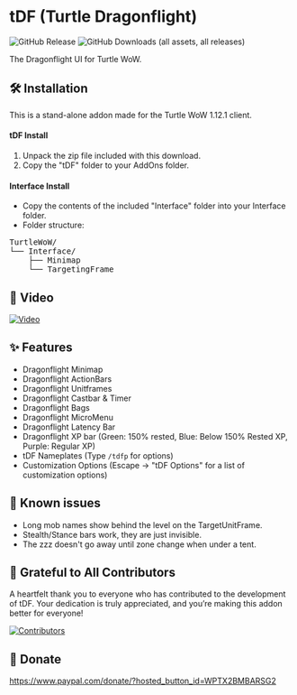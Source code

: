 # tDF (Turtle Dragonflight)
![GitHub Release](https://img.shields.io/github/v/release/TheLinuxITGuy/Turtle-Dragonflight?style=for-the-badge&labelColor=%231A365D&color=%23E9FC12)
![GitHub Downloads (all assets, all releases)](https://img.shields.io/github/downloads/TheLinuxITGuy/Turtle-Dragonflight/total?style=for-the-badge&labelColor=%231A365D&color=%23E9FC12)

The Dragonflight UI for Turtle WoW.

## 🛠️ Installation
This is a stand-alone addon made for the Turtle WoW 1.12.1 client. 

#### tDF Install
1. Unpack the zip file included with this download.
2. Copy the "tDF" folder to your AddOns folder.

#### Interface Install
- Copy the contents of the included "Interface" folder into your Interface folder.
- Folder structure:
  
<pre>
TurtleWoW/
└── Interface/
    ├── Minimap
    └── TargetingFrame
</pre>
   
## 🎥 Video
[![Video](https://img.youtube.com/vi/AD1jRnHu_lo/maxresdefault.jpg)](https://www.youtube.com/watch?v=AD1jRnHu_lo)

## ✨ Features
- Dragonflight Minimap
- Dragonflight ActionBars
- Dragonflight Unitframes
- Dragonflight Castbar & Timer
- Dragonflight Bags
- Dragonflight MicroMenu
- Dragonflight Latency Bar
- Dragonflight XP bar (Green: 150% rested, Blue: Below 150% Rested XP, Purple: Regular XP)
- tDF Nameplates (Type `/tdfp` for options)
- Customization Options (Escape -> "tDF Options" for a list of customization options)

## 🐞 Known issues
- Long mob names show behind the level on the TargetUnitFrame.
- Stealth/Stance bars work, they are just invisible.
- The zzz doesn't go away until zone change when under a tent.
## 🌟 Grateful to All Contributors
A heartfelt thank you to everyone who has contributed to the development of tDF. Your dedication is truly appreciated, and you’re making this addon better for everyone!

[![Contributors](https://contrib.rocks/image?repo=TheLinuxITGuy/Turtle-Dragonflight)](https://github.com/TheLinuxITGuy/Turtle-Dragonflight/graphs/contributors)

## 💖 Donate
https://www.paypal.com/donate/?hosted_button_id=WPTX2BMBARSG2

